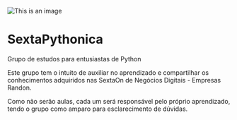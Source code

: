 ![This is an image](https://cafeinacodificada.com.br/wp-content/uploads/2018/04/Post1_pt21.png)

# SextaPythonica
Grupo de estudos para entusiastas de Python

Este grupo tem o intuito de auxiliar no aprendizado e compartilhar os conhecimentos adquiridos nas SextaOn de Negócios Digitais - Empresas Randon.

Como não serão aulas, cada um será responsável pelo próprio aprendizado, tendo o grupo como amparo para esclarecimento de dúvidas.
